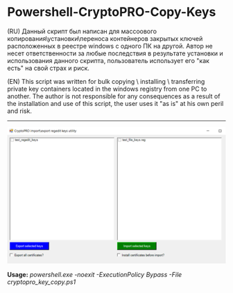 # Powershell-CryptoPRO-Copy-Keys
(RU) Данный скрипт был написан для массоового копирования\установки\переноса контейнеров закрытых ключей расположенных в реестре windows с одного ПК на другой. Автор не несет ответственности за любые последствия в результате установки и использования данного скрипта, пользователь использует его "как есть" на свой страх и риск.

(EN) This script was written for bulk copying \ installing \ transferring private key containers located in the windows registry from one PC to another. The author is not responsible for any consequences as a result of the installation and use of this script, the user uses it "as is" at his own peril and risk.

----
![alt text](screen.png "View screen")

**Usage:** *powershell.exe -noexit -ExecutionPolicy Bypass -File cryptopro_key_copy.ps1*

